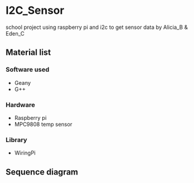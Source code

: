 # I2C_Sensor
school project using raspberry pi and i2c to get sensor data by Alicia_B & Eden_C 
## Material list
### Software used
- Geany
- G++
### Hardware
- Raspberry pi
- MPC9808 temp sensor
###  Library
- WiringPi
## Sequence diagram
